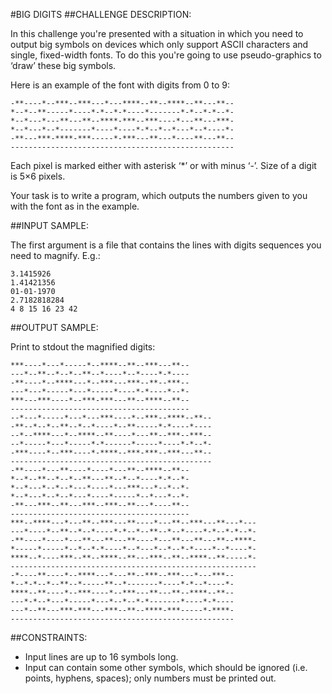 #BIG DIGITS
##CHALLENGE DESCRIPTION:

In this challenge you're presented with a situation in which you need to output big symbols on devices which only support ASCII characters and single, fixed-width fonts. To do this you're going to use pseudo-graphics to ‘draw’ these big symbols.

Here is an example of the font with digits from 0 to 9:

    -**----*--***--***---*---****--**--****--**---**--
    *--*--**-----*----*-*--*-*----*-------*-*--*-*--*-
    *--*---*---**---**--****-***--***----*---**---***-
    *--*---*--*-------*----*----*-*--*--*---*--*----*-
    -**---***-****-***-----*-***---**---*----**---**--
    --------------------------------------------------

Each pixel is marked either with asterisk ‘*’ or with minus ‘-’. Size of a digit is 5×6 pixels.

Your task is to write a program, which outputs the numbers given to you with the font as in the example.

##INPUT SAMPLE:

The first argument is a file that contains the lines with digits sequences you need to magnify. E.g.:

    3.1415926
    1.41421356
    01-01-1970
    2.7182818284
    4 8 15 16 23 42

##OUTPUT SAMPLE:

Print to stdout the magnified digits:


    ***----*---*-----*--****--**--***---**--
    ---*--**--*--*--**--*----*--*----*-*----
    -**----*--****---*--***---***--**--***--
    ---*---*-----*---*-----*----*-*----*--*-
    ***---***----*--***-***---**--****--**--
    ----------------------------------------
    --*---*-----*---*---***----*--***--****--**--
    -**--*--*--**--*--*----*--**-----*-*----*----
    --*--****---*--****--**----*---**--***--***--
    --*-----*---*-----*-*------*-----*----*-*--*-
    -***----*--***----*-****--***-***--***---**--
    ---------------------------------------------
    -**----*---**----*----*---**--****--**--
    *--*--**--*--*--**---**--*--*----*-*--*-
    *--*---*--*--*---*----*---***---*--*--*-
    *--*---*--*--*---*----*-----*--*---*--*-
    -**---***--**---***--***--**---*----**--
    ----------------------------------------
    ***--****---*---**--***---**----*---**--***---**---*---
    ---*----*--**--*--*----*-*--*--**--*--*----*-*--*-*--*-
    -**----*----*---**---**---**----*---**---**---**--****-
    *-----*-----*--*--*-*----*--*---*--*--*-*----*--*----*-
    ****--*----***--**--****--**---***--**--****--**-----*-
    -------------------------------------------------------
    -*----**----*--****---*---**--***--***---*---***--
    *--*-*--*--**--*-----**--*-------*----*-*--*----*-
    ****--**----*--***----*--***---**---**--****--**--
    ---*-*--*---*-----*---*--*--*-*-------*----*-*----
    ---*--**---***-***---***--**--****-***-----*-****-
    --------------------------------------------------

##CONSTRAINTS:

*  Input lines are up to 16 symbols long.
*  Input can contain some other symbols, which should be ignored (i.e. points, hyphens, spaces); only numbers must be printed out.
